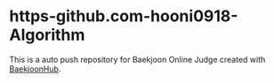 # https-github.com-hooni0918-Algorithm
This is a auto push repository for Baekjoon Online Judge created with [BaekjoonHub](https://github.com/BaekjoonHub/BaekjoonHub).
